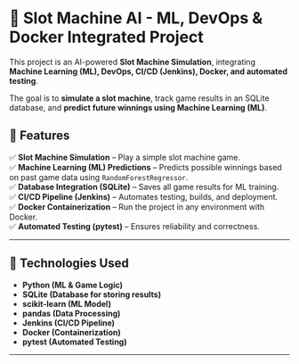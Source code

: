 # 🎰 Slot Machine AI - ML, DevOps & Docker Integrated Project

This project is an AI-powered **Slot Machine Simulation**, integrating **Machine Learning (ML), DevOps, CI/CD (Jenkins), Docker, and automated testing**. 

The goal is to **simulate a slot machine**, track game results in an SQLite database, and **predict future winnings using Machine Learning (ML)**. 

## 🚀 Features
✅ **Slot Machine Simulation** – Play a simple slot machine game.  
✅ **Machine Learning (ML) Predictions** – Predicts possible winnings based on past game data using `RandomForestRegressor`.  
✅ **Database Integration (SQLite)** – Saves all game results for ML training.  
✅ **CI/CD Pipeline (Jenkins)** – Automates testing, builds, and deployment.  
✅ **Docker Containerization** – Run the project in any environment with Docker.  
✅ **Automated Testing (pytest)** – Ensures reliability and correctness.  

---

## 🔧 Technologies Used
- **Python (ML & Game Logic)**
- **SQLite (Database for storing results)**
- **scikit-learn (ML Model)**
- **pandas (Data Processing)**
- **Jenkins (CI/CD Pipeline)**
- **Docker (Containerization)**
- **pytest (Automated Testing)**

---

